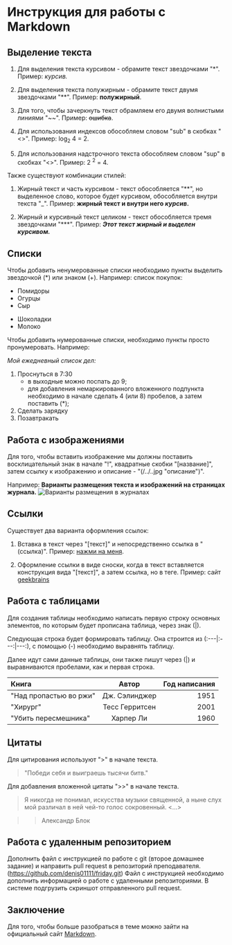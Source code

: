 # Инструкция для работы с Markdown

## Выделение текста

1. Для выделения текста курсивом - обрамите текст звездочками "*". Пример: *курсив.*

2. Для выделения текста полужирным - обрамите текст двумя звездочками "**". Пример: **полужирный**.

3. Для того, чтобы зачеркнуть текст обрамляем его двумя волнистыми линиями "~~". Пример: ~~ошибка~~.

4. Для использования индексов обособляем словом "sub" в скобках "<>". Пример: log<sub>2</sub> 4 = 2.

5. Для использования надстрочного текста обособляем словом "sup" в скобках "<>". Пример: 2 <sup>2</sup> = 4.

Также существуют комбинации стилей:

1. Жирный текст и часть курсивом - текст обособляется "**", но выделенное слово, которое будет курсивом, обособляется внутри текста "_". Пример: **жирный текст и внутри него _курсив_.**

2. Жирный и курсивный текст целиком - текст обособляется тремя звездочками "***". Пример: ***Этот текст жирный и выделен курсивом.***

## Списки
Чтобы добавить ненумерованные списки необходимо пункты выделить звездочкой (*) или знаком (+). 
Например: список покупок:
* Помидоры
* Огурцы
* Сыр
+ Шоколадки
+ Молоко

Чтобы добавить нумерованные списки, необходимо пункты просто пронумеровать.
Например:

_Мой ежедневный список дел:_
1. Проснуться в 7:30
    * в выходные можно поспать до 9;
    * для добавления немаркированного вложенного подпункта необходимо в начале сделать 4 (или 8) пробелов, а затем поставить (*);
2. Сделать зарядку
3. Позавтракать

## Работа с изображениями 

Для того, чтобы вставить изображение мы должны поставить восклицательный знак в начале "!", квадратные скобки "[название]", затем ссылку к изображению и описание - "(/../..jpg "описание")".

Например: **Варианты размещения текста и изображений на страницах журнала.**
![Варианты размещения в журналах](magazine_types.jpg)

## Ссылки
Существует два варианта оформления ссылок:

1. Вставка в текст через "[текст]" и непосредственно ссылка в "(ссылка)".  Пример: [нажми на меня](https://gb.ru/lessons/251885).

2. Оформление ссылки в виде сноски, когда в текст вставляется конструкция вида "[текст]", а затем ссылка, но в теге. Пример: сайт [geekbrains][1]

[1]: https://gb.ru/lessons/251885 "geekbrains"


## Работа с таблицами
 
 Для создания таблицы необходимо написать первую строку основных элементов, по которым будет прописана таблица, через знак (|).

 Следующая строка будет формировать таблицу. Она строится из (:---|:---:|---:), с помощью (-) необходимо выравнять таблицу.

 Далее идут сами данные таблицы, они также пишут через (|) и выравниваются пробелами, как и первая строка.


Книга                 |  Автор         | Год написания
:---------------------|:--------------:| -------------:
"Над пропастью во ржи"| Дж. Сэлинджер  | 1951
"Хирург"              | Тесс Герритсен | 2001
"Убить пересмешника"  | Харпер Ли      | 1960

## Цитаты 

Для цитирования используют ">" в начале текста.

> "Победи себя и выиграешь тысячи битв."

Для добавления вложенной цитаты ">>" в начале текста.

> Я никогда не понимал, искусства музыки священной, а ныне слух мой различал в ней чей-то голос сокровенный. <...>

>> Александр Блок

## Работа с удаленным репозиторием

Дополнить файл с инструкцией по работе с git (второе домашнее задание) и направить pull request в репозиторий преподавателя.
(https://github.com/denis01111/friday.git)
Файл с инструкцией необходимо дополнить информацией о работе с удаленными репозиториями.
В системе подгрузить скриншот отправленного pull request.



## Заключение

Для того, чтобы больше разобраться в теме можно зайти на официальный сайт [Markdown][2].

[2]: http://daringfireball.net/projects/markdown/